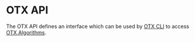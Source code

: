 # OTX API

The OTX API defines an interface which can be used by [OTX CLI](../cli) to access [OTX Algorithms](../algorithms).
